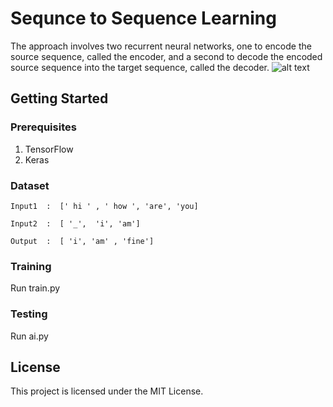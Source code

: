 # Sequnce to Sequence Learning
The approach involves two recurrent neural networks, one to encode the source sequence, called the encoder, and a second to decode the encoded source sequence into the target sequence, called the decoder.
![alt text](https://cdn-images-1.medium.com/max/1585/1*sO-SP58T4brE9EHazHSeGA.png)

## Getting Started
### Prerequisites
1. TensorFlow
2. Keras

### Dataset
```
Input1  :  [' hi ' , ' how ', 'are', 'you]

Input2  :  [ '_',  'i', 'am']

Output  :  [ 'i', 'am' , 'fine']
```

### Training
Run train.py

### Testing
Run ai.py

## License
This project is licensed under the MIT License.


